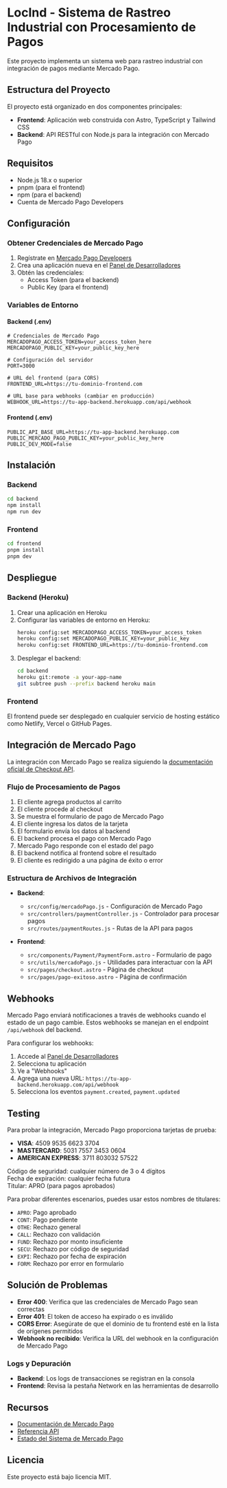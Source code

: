 # LocInd - Sistema de Rastreo Industrial con Procesamiento de Pagos

Este proyecto implementa un sistema web para rastreo industrial con integración de pagos mediante Mercado Pago.

## Estructura del Proyecto

El proyecto está organizado en dos componentes principales:

- **Frontend**: Aplicación web construida con Astro, TypeScript y Tailwind CSS
- **Backend**: API RESTful con Node.js para la integración con Mercado Pago

## Requisitos

- Node.js 18.x o superior
- pnpm (para el frontend)
- npm (para el backend)
- Cuenta de Mercado Pago Developers

## Configuración

### Obtener Credenciales de Mercado Pago

1. Regístrate en [Mercado Pago Developers](https://www.mercadopago.com.mx/developers)
2. Crea una aplicación nueva en el [Panel de Desarrolladores](https://www.mercadopago.com.mx/developers/panel)
3. Obtén las credenciales:
   - Access Token (para el backend)
   - Public Key (para el frontend)

### Variables de Entorno

#### Backend (.env)

```
# Credenciales de Mercado Pago
MERCADOPAGO_ACCESS_TOKEN=your_access_token_here
MERCADOPAGO_PUBLIC_KEY=your_public_key_here

# Configuración del servidor
PORT=3000

# URL del frontend (para CORS)
FRONTEND_URL=https://tu-dominio-frontend.com

# URL base para webhooks (cambiar en producción)
WEBHOOK_URL=https://tu-app-backend.herokuapp.com/api/webhook
```

#### Frontend (.env)

```
PUBLIC_API_BASE_URL=https://tu-app-backend.herokuapp.com
PUBLIC_MERCADO_PAGO_PUBLIC_KEY=your_public_key_here
PUBLIC_DEV_MODE=false
```

## Instalación

### Backend

```bash
cd backend
npm install
npm run dev
```

### Frontend

```bash
cd frontend
pnpm install
pnpm dev
```

## Despliegue

### Backend (Heroku)

1. Crear una aplicación en Heroku
2. Configurar las variables de entorno en Heroku:
   ```bash
   heroku config:set MERCADOPAGO_ACCESS_TOKEN=your_access_token
   heroku config:set MERCADOPAGO_PUBLIC_KEY=your_public_key
   heroku config:set FRONTEND_URL=https://tu-dominio-frontend.com
   ```
3. Desplegar el backend:
   ```bash
   cd backend
   heroku git:remote -a your-app-name
   git subtree push --prefix backend heroku main
   ```

### Frontend

El frontend puede ser desplegado en cualquier servicio de hosting estático como Netlify, Vercel o GitHub Pages.

## Integración de Mercado Pago

La integración con Mercado Pago se realiza siguiendo la [documentación oficial de Checkout API](https://www.mercadopago.com.mx/developers/es/docs/checkout-api/integration-configuration/card/integrate-via-cardform).

### Flujo de Procesamiento de Pagos

1. El cliente agrega productos al carrito
2. El cliente procede al checkout
3. Se muestra el formulario de pago de Mercado Pago
4. El cliente ingresa los datos de la tarjeta
5. El formulario envía los datos al backend
6. El backend procesa el pago con Mercado Pago
7. Mercado Pago responde con el estado del pago
8. El backend notifica al frontend sobre el resultado
9. El cliente es redirigido a una página de éxito o error

### Estructura de Archivos de Integración

- **Backend**:
  - `src/config/mercadoPago.js` - Configuración de Mercado Pago
  - `src/controllers/paymentController.js` - Controlador para procesar pagos
  - `src/routes/paymentRoutes.js` - Rutas de la API para pagos

- **Frontend**:
  - `src/components/Payment/PaymentForm.astro` - Formulario de pago
  - `src/utils/mercadoPago.js` - Utilidades para interactuar con la API
  - `src/pages/checkout.astro` - Página de checkout
  - `src/pages/pago-exitoso.astro` - Página de confirmación

## Webhooks

Mercado Pago enviará notificaciones a través de webhooks cuando el estado de un pago cambie. Estos webhooks se manejan en el endpoint `/api/webhook` del backend.

Para configurar los webhooks:

1. Accede al [Panel de Desarrolladores](https://www.mercadopago.com.mx/developers/panel)
2. Selecciona tu aplicación
3. Ve a "Webhooks"
4. Agrega una nueva URL: `https://tu-app-backend.herokuapp.com/api/webhook`
5. Selecciona los eventos `payment.created`, `payment.updated`

## Testing

Para probar la integración, Mercado Pago proporciona tarjetas de prueba:

- **VISA**: 4509 9535 6623 3704
- **MASTERCARD**: 5031 7557 3453 0604
- **AMERICAN EXPRESS**: 3711 803032 57522

Código de seguridad: cualquier número de 3 o 4 dígitos  
Fecha de expiración: cualquier fecha futura  
Titular: APRO (para pagos aprobados)

Para probar diferentes escenarios, puedes usar estos nombres de titulares:
- `APRO`: Pago aprobado
- `CONT`: Pago pendiente
- `OTHE`: Rechazo general
- `CALL`: Rechazo con validación
- `FUND`: Rechazo por monto insuficiente
- `SECU`: Rechazo por código de seguridad
- `EXPI`: Rechazo por fecha de expiración
- `FORM`: Rechazo por error en formulario

## Solución de Problemas

- **Error 400**: Verifica que las credenciales de Mercado Pago sean correctas
- **Error 401**: El token de acceso ha expirado o es inválido
- **CORS Error**: Asegúrate de que el dominio de tu frontend esté en la lista de orígenes permitidos
- **Webhook no recibido**: Verifica la URL del webhook en la configuración de Mercado Pago

### Logs y Depuración

- **Backend**: Los logs de transacciones se registran en la consola
- **Frontend**: Revisa la pestaña Network en las herramientas de desarrollo

## Recursos

- [Documentación de Mercado Pago](https://www.mercadopago.com.mx/developers/es/docs)
- [Referencia API](https://www.mercadopago.com.mx/developers/es/reference)
- [Estado del Sistema de Mercado Pago](https://www.mercadopago.com.mx/developers/es/docs/checkout-api/integration-configuration/card/integrate-via-cardform)

## Licencia

Este proyecto está bajo licencia MIT. 
